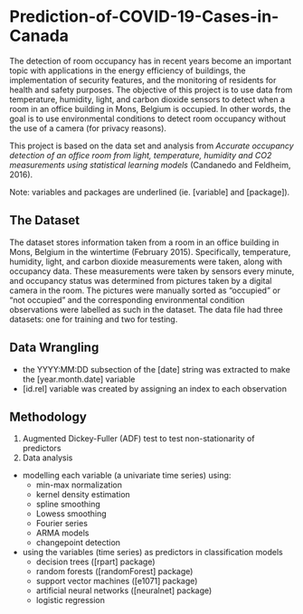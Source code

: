 # Prediction-of-COVID-19-Cases-in-Canada

The detection of room occupancy has in recent years become an important topic with applications in the energy efficiency of buildings, the implementation of security features, and the monitoring of residents for health and safety purposes. The objective of this project is to use data from temperature, humidity, light, and carbon dioxide sensors to detect when a room in an office building in Mons, Belgium is occupied. In other words, the goal is to use environmental conditions to detect room occupancy without the use of a camera (for privacy reasons). 

This project is based on the data set and analysis from *Accurate occupancy detection of an office room from light, temperature, humidity and CO2 measurements using statistical learning models* (Candanedo and Feldheim, 2016).  

Note: variables and packages are underlined (ie. [variable] and [package]). 

## The Dataset

The dataset stores information taken from a room in an office building in Mons, Belgium in the wintertime (February 2015). Specifically, temperature, humidity, light, and carbon dioxide measurements were taken, along with occupancy data. These measurements were taken by sensors every minute, and occupancy status was determined from pictures taken by a digital camera in the room. The pictures were manually sorted as “occupied” or “not occupied” and the corresponding environmental condition observations were labelled as such in the dataset. The data file had three datasets: one for training and two for testing.

## Data Wrangling

- the YYYY:MM:DD subsection of the [date] string was extracted to make the [year.month.date] variable
- [id.rel] variable was created by assigning an index to each observation

## Methodology

1. Augmented Dickey-Fuller (ADF) test to test non-stationarity of predictors
2. Data analysis
- modelling each variable (a univariate time series) using: 
    - min-max normalization
    - kernel density estimation 
    - spline smoothing
    - Lowess smoothing
    - Fourier series
    - ARMA models
    - changepoint detection 
- using the variables (time series) as predictors in classification models
    - decision trees ([rpart] package)
    - random forests ([randomForest] package)
    - support vector machines ([e1071] package)
    - artificial neural networks ([neuralnet] package)
    - logistic regression
